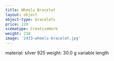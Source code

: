 ```yaml
---
title: Wheels Bracelet
layout: object
object-type: bracelets
price: 120
scematype: CreativeWork
weight: 210
image: '2433-wheels-bracelet.jpg'
---
```

material: silver 925
weight: 30.0 g
variable length

